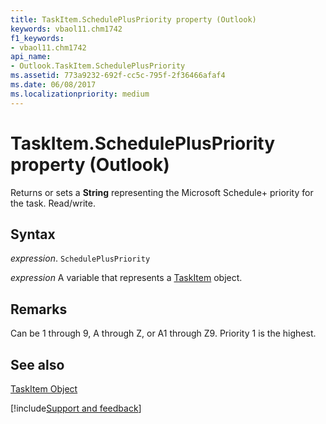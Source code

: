```yaml
---
title: TaskItem.SchedulePlusPriority property (Outlook)
keywords: vbaol11.chm1742
f1_keywords:
- vbaol11.chm1742
api_name:
- Outlook.TaskItem.SchedulePlusPriority
ms.assetid: 773a9232-692f-cc5c-795f-2f36466afaf4
ms.date: 06/08/2017
ms.localizationpriority: medium
---
```



# TaskItem.SchedulePlusPriority property (Outlook)

Returns or sets a **String** representing the Microsoft Schedule+ priority for the task. Read/write.


## Syntax

_expression_. `SchedulePlusPriority`

_expression_ A variable that represents a [TaskItem](Outlook.TaskItem.md) object.


## Remarks

Can be 1 through 9, A through Z, or A1 through Z9. Priority 1 is the highest. 


## See also


[TaskItem Object](Outlook.TaskItem.md)

[!include[Support and feedback](~/includes/feedback-boilerplate.md)]